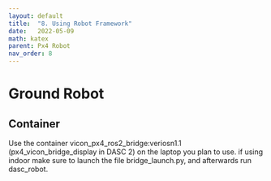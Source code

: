 ```yaml
---
layout: default
title:  "8. Using Robot Framework"
date:   2022-05-09
math: katex
parent: Px4 Robot
nav_order: 8
---
```



# Ground Robot

## Container 
Use the container vicon_px4_ros2_bridge:veriosn1.1 (px4_vicon_bridge_display in DASC 2) on the laptop you plan to use. if using indoor make sure to launch the file bridge_launch.py, and afterwards run dasc_robot.